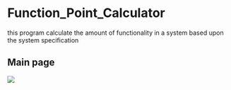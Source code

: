 # Function_Point_Calculator
<p>this program calculate the amount of functionality in a system based upon the system specification</p>

<h2>Main page</h2>
<img src="https://github.com/salahahraf253/Function_Point_Calculator/blob/main/screen%20shot/mainPage.png">
